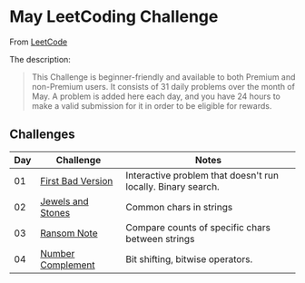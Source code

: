 # May LeetCoding Challenge

From [LeetCode](https://leetcode.com/explore/featured/card/may-leetcoding-challenge/)

The description:

> This Challenge is beginner-friendly and available to both Premium and non-Premium users. It consists of 31 daily problems over the month of May. A problem is added here each day, and you have 24 hours to make a valid submission for it in order to be eligible for rewards.

## Challenges

| Day | Challenge | Notes |
|-----|-----------|-------|
| 01 | [First Bad Version](https://leetcode.com/explore/challenge/card/may-leetcoding-challenge/534/week-1-may-1st-may-7th/3316/) | Interactive problem that doesn't run locally. Binary search. |
| 02 | [Jewels and Stones](https://leetcode.com/explore/challenge/card/may-leetcoding-challenge/534/week-1-may-1st-may-7th/3317/) | Common chars in strings |
| 03 | [Ransom Note](https://leetcode.com/explore/challenge/card/may-leetcoding-challenge/534/week-1-may-1st-may-7th/3318/) | Compare counts of specific chars between strings |
| 04 | [Number Complement](https://leetcode.com/explore/challenge/card/may-leetcoding-challenge/534/week-1-may-1st-may-7th/3319/) | Bit shifting, bitwise operators. |
